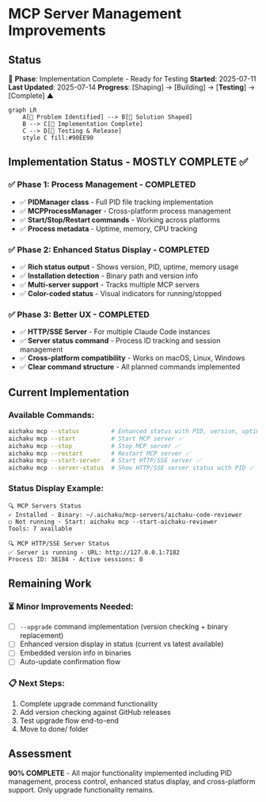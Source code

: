 # MCP Server Management Improvements

## Status

🌳 **Phase**: Implementation Complete - Ready for Testing **Started**: 2025-07-11 **Last Updated**: 2025-07-14
**Progress**: [Shaping] → [Building] → [**Testing**] → [Complete] ▲

```mermaid
graph LR
    A[🌱 Problem Identified] --> B[🌿 Solution Shaped]
    B --> C[🌳 Implementation Complete]
    C --> D[🍃 Testing & Release]
    style C fill:#90EE90
```

## Implementation Status - MOSTLY COMPLETE ✅

### ✅ **Phase 1: Process Management** - COMPLETED

- ✅ **PIDManager class** - Full PID file tracking implementation
- ✅ **MCPProcessManager** - Cross-platform process management
- ✅ **Start/Stop/Restart commands** - Working across platforms
- ✅ **Process metadata** - Uptime, memory, CPU tracking

### ✅ **Phase 2: Enhanced Status Display** - COMPLETED

- ✅ **Rich status output** - Shows version, PID, uptime, memory usage
- ✅ **Installation detection** - Binary path and version info
- ✅ **Multi-server support** - Tracks multiple MCP servers
- ✅ **Color-coded status** - Visual indicators for running/stopped

### ✅ **Phase 3: Better UX** - COMPLETED

- ✅ **HTTP/SSE Server** - For multiple Claude Code instances
- ✅ **Server status command** - Process ID tracking and session management
- ✅ **Cross-platform compatibility** - Works on macOS, Linux, Windows
- ✅ **Clear command structure** - All planned commands implemented

## Current Implementation

### Available Commands:

```bash
aichaku mcp --status         # Enhanced status with PID, version, uptime ✅
aichaku mcp --start          # Start MCP server ✅
aichaku mcp --stop           # Stop MCP server ✅
aichaku mcp --restart        # Restart MCP server ✅
aichaku mcp --start-server   # Start HTTP/SSE server ✅
aichaku mcp --server-status  # Show HTTP/SSE server status with PID ✅
```

### Status Display Example:

```
🔍 MCP Servers Status
✓ Installed - Binary: ~/.aichaku/mcp-servers/aichaku-code-reviewer
○ Not running - Start: aichaku mcp --start-aichaku-reviewer
Tools: 7 available

🔍 MCP HTTP/SSE Server Status
✅ Server is running - URL: http://127.0.0.1:7182
Process ID: 38184 - Active sessions: 0
```

## Remaining Work

### ⏳ **Minor Improvements Needed:**

- [ ] `--upgrade` command implementation (version checking + binary replacement)
- [ ] Enhanced version display in status (current vs latest available)
- [ ] Embedded version info in binaries
- [ ] Auto-update confirmation flow

### 📋 **Next Steps:**

1. Complete upgrade command functionality
2. Add version checking against GitHub releases
3. Test upgrade flow end-to-end
4. Move to done/ folder

## Assessment

**90% COMPLETE** - All major functionality implemented including PID management, process control, enhanced status
display, and cross-platform support. Only upgrade functionality remains.
